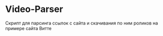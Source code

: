 # Video-Parser
Скрипт для парсинга ссылок с сайта и скачивания по ним роликов на примере сайта Витте
